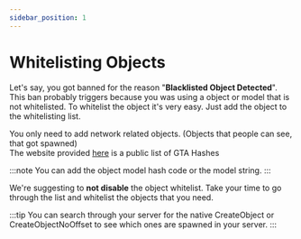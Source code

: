 ```yaml
---
sidebar_position: 1
---
```


# Whitelisting Objects

Let's say, you got banned for the reason "<strong>Blacklisted Object Detected</strong>". This ban probably triggers because you was using a object or model that is not whitelisted. To whitelist the object it's very easy. Just add the object to the whitelisting list.

You only need to add network related objects. (Objects that people can see, that got spawned)<br/>
The website provided [here](https://gtahash.ru) is a public list of GTA Hashes 

:::note
You can add the object model hash code or the model string.
:::

We're suggesting to <strong>not disable</strong> the object whitelist. Take your time to go through the list and whitelist the objects that you need.

:::tip
You can search through your server for the native CreateObject or CreateObjectNoOffset to see which ones are spawned in your server.
:::